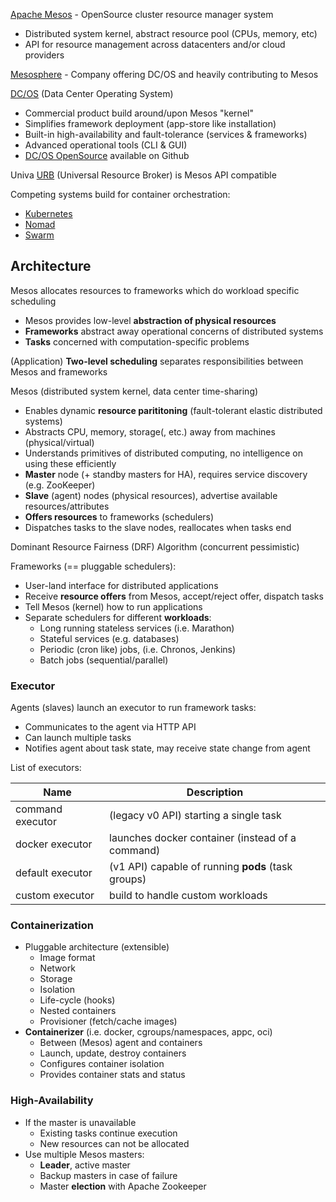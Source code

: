 [Apache Mesos][1] - OpenSource cluster resource manager system

- Distributed system kernel, abstract resource pool (CPUs, memory, etc)
- API for resource management across datacenters and/or cloud providers

[Mesosphere][3] - Company offering DC/OS and heavily contributing to Mesos

[DC/OS][4] (Data Center Operating System)

- Commercial product build around/upon Mesos "kernel"
- Simplifies framework deployment (app-store like installation)
- Built-in high-availability and fault-tolerance (services & frameworks)
- Advanced operational tools (CLI & GUI)
- [DC/OS OpenSource][5] available on Github

Univa [URB][7] (Universal Resource Broker) is Mesos API compatible

Competing systems build for container orchestration:

- [Kubernetes][8]
- [Nomad][9]
- [Swarm][10]

## Architecture

Mesos allocates resources to frameworks which do workload specific scheduling

* Mesos provides low-level **abstraction of physical resources**
* **Frameworks** abstract away operational concerns of distributed systems
* **Tasks** concerned with computation-specific problems

(Application) **Two-level scheduling** separates responsibilities between Mesos and frameworks

Mesos (distributed system kernel, data center time-sharing)

- Enables dynamic **resource parititoning** (fault-tolerant elastic distributed systems)
- Abstracts CPU, memory, storage(, etc.) away from machines (physical/virtual)
- Understands primitives of distributed computing, no intelligence on using these efficiently
- **Master** node (+ standby masters for HA), requires service discovery (e.g. ZooKeeper)
- **Slave** (agent) nodes (physical resources), advertise available resources/attributes
- **Offers resources** to frameworks (schedulers)
- Dispatches tasks to the slave nodes, reallocates when tasks end

Dominant Resource Fairness (DRF) Algorithm (concurrent pessimistic)

Frameworks (== pluggable schedulers):

* User-land interface for distributed applications
* Receive **resource offers** from Mesos, accept/reject offer, dispatch tasks
* Tell Mesos (kernel) how to run applications
* Separate schedulers for different **workloads**:
  - Long running stateless services (i.e. Marathon)
  - Stateful services (e.g. databases)
  - Periodic (cron like) jobs, (i.e. Chronos, Jenkins)
  - Batch jobs (sequential/parallel)

### Executor

Agents (slaves) launch an executor to run framework tasks:

- Communicates to the agent via HTTP API
- Can launch multiple tasks
- Notifies agent about task state, may receive state change from agent

List of executors:

Name                  | Description
----------------------|--------------------------------------------------------
command executor      | (legacy v0 API) starting a single task
docker executor       | launches docker container (instead of a command)
default executor      | (v1 API) capable of running **pods** (task groups)
custom executor       | build to handle custom workloads



### Containerization

* Pluggable architecture (extensible)
  - Image format
  - Network
  - Storage
  - Isolation
  - Life-cycle (hooks)
  - Nested containers
  - Provisioner (fetch/cache images)
* **Containerizer** (i.e. docker, cgroups/namespaces, appc, oci)
  - Between (Mesos) agent and containers
  - Launch, update, destroy containers
  - Configures container isolation
  - Provides container stats and status

### High-Availability

* If the master is unavailable
  - Existing tasks continue execution
  - New resources can not be allocated
* Use multiple Mesos masters:
  - **Leader**, active master
  - Backup masters in case of failure
  - Master **election** with Apache Zookeeper

[1]:  https://mesos.apache.org
[2]:  https://github.com/apache/mesos
[3]:  https://mesosphere.com
[4]:  https://dcos.io
[5]:  https://github.com/dcos/dcos
[7]:  https://github.com/UnivaCorporation/urb-core
[8]:  https://kubernetes.io
[9]:  https://www.nomadproject.io
[10]: https://docs.docker.com/engine/swarm/
